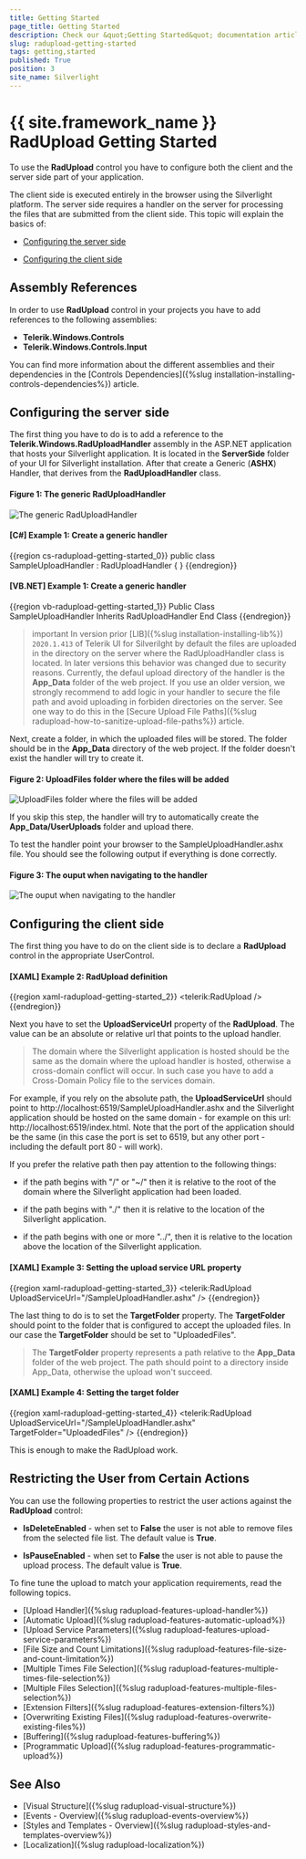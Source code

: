 ```yaml
---
title: Getting Started
page_title: Getting Started
description: Check our &quot;Getting Started&quot; documentation article for the RadUpload {{ site.framework_name }} control.
slug: radupload-getting-started
tags: getting,started
published: True
position: 3
site_name: Silverlight
---
```


# {{ site.framework_name }} RadUpload Getting Started

To use the __RadUpload__ control you have to configure both the client and the server side part of your application. 

The client side is executed entirely in the browser using the Silverlight platform. The server side requires a handler on the server for processing the files that are submitted from the client side. This topic will explain the basics of:

* [Configuring the server side](#Configuring_the_server_side)

* [Configuring the client side](#Configuring_the_client_side)

## Assembly References

In order to use __RadUpload__ control in your projects you have to add references to the following assemblies:

* __Telerik.Windows.Controls__
* __Telerik.Windows.Controls.Input__

You can find more information about the different assemblies and their dependencies in the [Controls Dependencies]({%slug installation-installing-controls-dependencies%}) article.

## Configuring the server side

The first thing you have to do is to add a reference to the __Telerik.Windows.RadUploadHandler__ assembly in the ASP.NET application that hosts your Silverlight application. It is located in the __ServerSide__ folder of your UI for Silverlight installation. After that create a Generic (__ASHX__) Handler, that derives from the __RadUploadHandler__ class.

#### Figure 1: The generic RadUploadHandler  
![The generic RadUploadHandler](images/RadUpload_GettingStarted_01.png)

#### __[C#] Example 1: Create a generic handler__
{{region cs-radupload-getting-started_0}}
	public class SampleUploadHandler : RadUploadHandler
	{
	}
{{endregion}}

#### __[VB.NET] Example 1: Create a generic handler__
{{region vb-radupload-getting-started_1}}
	Public Class SampleUploadHandler
	 Inherits RadUploadHandler
	End Class
{{endregion}}

>important In version prior [LIB]({%slug installation-installing-lib%}) `2020.1.413` of Telerik UI for Silverilght by default the files are uploaded in the directory on the server where the RadUploadHandler class is located. In later versions this behavior was changed due to security reasons. Currently, the defaul upload directory of the handler is the __App_Data__ folder of the web project. If you use an older version, we strongly recommend to add logic in your handler  to secure the file path and avoid uploading in forbiden directories on the server. See one way to do this in the [Secure Upload File Paths]({%slug radupload-how-to-sanitize-upload-file-paths%}) article.

Next, create a folder, in which the uploaded files will be stored. The folder should be in the __App_Data__ directory of the web project. If the folder doesn't exist the handler will try to create it. 

#### Figure 2: UploadFiles folder where the files will be added
![UploadFiles folder where the files will be added](images/RadUpload_GettingStarted_02.png)

If you skip this step, the handler will try to automatically create the __App_Data/UserUploads__ folder and upload there.

To test the handler point your browser to the SampleUploadHandler.ashx file. You should see the following output if everything is done correctly.

#### Figure 3: The ouput when navigating to the handler  
![The ouput when navigating to the handler](images/RadUpload_GettingStarted_03.png)

## Configuring the client side

The first thing you have to do on the client side is to declare a __RadUpload__ control in the appropriate UserControl.

#### __[XAML] Example 2: RadUpload definition__
{{region xaml-radupload-getting-started_2}}
	<telerik:RadUpload />
{{endregion}}

Next you have to set the __UploadServiceUrl__ property of the __RadUpload__. The value can be an absolute or relative url that points to the upload handler.		

>The domain where the Silverlight application is hosted should be the same as the domain where the upload handler is hosted, otherwise a cross-domain conflict will occur. In such case you have to add a Cross-Domain Policy file to the services domain.

For example, if you rely on the absolute path, the __UploadServiceUrl__ should point to http://localhost:6519/SampleUploadHandler.ashx and the Silverlight application should be hosted on the same domain - for example on this url: http://localhost:6519/index.html. Note that the port of the application should be the same (in this case the port is set to 6519, but any other port - including the default port 80 - will work).		

If you prefer the relative path then pay attention to the following things: 

* if the path begins with "/" or "~/" then it is relative to the root of the domain where the Silverlight application had been loaded.

* if the path begins with "./" then it is relative to the location of the Silverlight application.

* if the path begins with one or more "../", then it is relative to the location above the location of the Silverlight application.

#### __[XAML] Example 3: Setting the upload service URL property__
{{region xaml-radupload-getting-started_3}}
	<telerik:RadUpload UploadServiceUrl="/SampleUploadHandler.ashx" />
{{endregion}}

The last thing to do is to set the __TargetFolder__ property. The __TargetFolder__ should point to the folder that is configured to accept the uploaded files. In our case the __TargetFolder__ should be set to "UploadedFiles".		

>The __TargetFolder__ property represents a path relative to the __App_Data__ folder of the web project. The path should point to a directory inside App_Data, otherwise the upload won't succeed.	  

#### __[XAML] Example 4: Setting the target folder__
{{region xaml-radupload-getting-started_4}}
	<telerik:RadUpload UploadServiceUrl="/SampleUploadHandler.ashx"
					   TargetFolder="UploadedFiles" />
{{endregion}}

This is enough to make the RadUpload work.

## Restricting the User from Certain Actions

You can use the following properties to restrict the user actions against the __RadUpload__ control:		

* __IsDeleteEnabled__ - when set to __False__ the user is not able to remove files from the selected file list. The default value is __True__.			

* __IsPauseEnabled__ - when set to __False__ the user is not able to pause the upload process. The default value is __True__.

To fine tune the upload to match your application requirements, read the following topics.		

* [Upload Handler]({%slug radupload-features-upload-handler%})  
* [Automatic Upload]({%slug radupload-features-automatic-upload%})  
* [Upload Service Parameters]({%slug radupload-features-upload-service-parameters%})  
* [File Size and Count Limitations]({%slug radupload-features-file-size-and-count-limitation%})  
* [Multiple Times File Selection]({%slug radupload-features-multiple-times-file-selection%})  
* [Multiple Files Selection]({%slug radupload-features-multiple-files-selection%})  
* [Extension Filters]({%slug radupload-features-extension-filters%})  
* [Overwriting Existing Files]({%slug radupload-features-overwrite-existing-files%})  
* [Buffering]({%slug radupload-features-buffering%})  
* [Programmatic Upload]({%slug radupload-features-programmatic-upload%})

## See Also
 * [Visual Structure]({%slug radupload-visual-structure%})
 * [Events - Overview]({%slug radupload-events-overview%})
 * [Styles and Templates - Overview]({%slug radupload-styles-and-templates-overview%})
 * [Localization]({%slug radupload-localization%})
